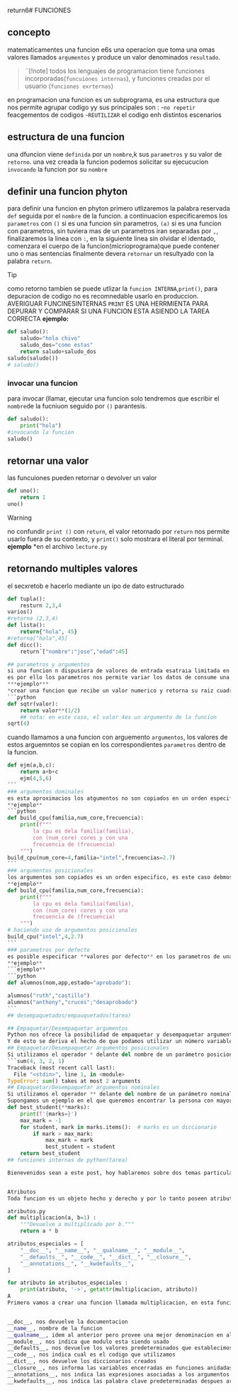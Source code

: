 return6# FUNCIONES
## concepto
matematicamentes una funcion e6s una operacion que toma una omas valores llamados `argumentos` y produce un valor denominados `resultado`.
>¨[!note]
> todos los lenguajes de programacion tiene funciones incorporadas(`funcuiones internas`), y funciones creadas por el usuario (`funciones exrternas`)

en programacion una funcion es un subprograma, es una estructura que nos permite agrupar codigo yy sus principales son :
-`no repetir` feacgementos de codigos
-`REUTILIZAR` el codigo enh distintos escenarios
## estructura de una funcion
una dfuncion viene `definida` por un `nombre`,k sus `parametros` y su valor de `retorno`.
una vez creada la funcion podemos solicitar su ejecucucion `invocando` la funcion por su `nombre`
## definir una funcion phyton
para definir una funcion en phyton primero utlizaremos la palabra reservada `def` seguida por el `nombre` de la funcion. a continuacion especificaremos los `parametros` con `()` si es una funcion sin parametros, `(a)` si es una funcion con parametros, sin tuviera mas de un parametros iran separadas por `,`, finalizaremos la linea con `:`, en la siguiente linea sin olvidar el identado, comenzara el cuerpo de la funcion(micrioprograma)que puede contener uno o mas sentencias finalmente devera `retornar` un resultyado con la palabra `return`.
>[!TIP]
> como retorno tambien se puede utlizar la `funcion INTERNA`,`print()`, para depuracion de codigo no es recomnedable usarlo en produccion.
AVERIGUAR FUNCINESINTERNAS
> `PRINT` ES UNA HERRMIENTA PARA DEPURAR Y COMPARAR SI UNA FUNCION ESTA ASIENDO LA TAREA CORRECTA
**ejemplo:**
```python
def saludo():
    saludo="hola chivo"
    saludo_dos="como estas"
    return saludo+saludo_dos
saludo(saludo())
# saludo()
```

### invocar una funcion
para invocar (llamar, ejecutar una funcion solo tendremos que escribir el `nombre`de la fucniuon seguido por `()` parantesis.
```python
def saludo():
    print("hola")
#invocando la funcion
saludo()
```

## retornar una valor
las funcuiones pueden retornar o devolver un valor 
```python
def uno():
    return 1
uno()
```

> [!warning]
> no confundir `print ()` con `return`, el valor retornado por `return` nos permite usarlo fuera de su contexto, y `print()` solo mostrara el literal por terminal.
**ejemplo**
*en el archivo `lecture.py`
## retornando multiples valores
el secxretob e hacerlo mediante un ipo de dato estructurado
```python
def tupla():
    resturn 2,3,4
varios()
#retorna (2,3,4)
def lista():
    return{"hola", 45}
#retorna["hola",45]
def dicc():
    return´["nombre":"jose","edad":45]

## parametros y argumentos
si una funcion n dispusiera de valores de entrada esatraia limitada en su actuaicion .
es por ello los parametros nos permite variar los datos de consume una funcion para obtener distintos resultados
***ejemplo***
*crear una funcion que recibe un valor numerico y retorna su raiz cuadrada*
```python
def sqtr(valor):
    return valor**(1/2)
    ## nota: en este caso, el valor 4es un argumento de la funcion
sqrt(4)
```
cuando llamamos a una funcion con arguemento `argumentos`, los valores de estos arguemntos se copian en los correspondientes `parametros` dentro de la funcion.
````python
def ejm(a,b,c):
    return a+b+c
    ejm(4,5,6)
```
### argumentos dominales
es esta aproximacios los atgumentos no son copiados en un orden especifico sino que **se asignan por  nombre acada parametro**. ello nos permite evitar  problemas de conocer on recordar cual es el orden de los parametros de la defimicion de la funcion, para utlizarlo, basta con realizar una assignacion de cada asignacion de cada argumento en la propia llamada al funcion
**ejemplo**
```python
def build_cpu(familia,num_core,frecuencia):
    print(f"""
        la cpu es dela familia(familia),
        con (num_core) cores y con una 
        frecuencia de (frecuencia)
    """)
build_cpu(num_core=4,familia="intel",frecuencias=2.7)
```
### argumentos posicionales
los argumentos son copiados es un orden especifico, es este caso debmos conocer o recordar cual es el orden de los parametros
**ejemplo**
def build_cpu(familia,num_core,frecuencia):
    print(f"""
        la cpu es dela familia(familia),
        con (num_core) cores y con una 
        frecuencia de (frecuencia)
    """)
# haciendo uso de argumentos posicionales
build_cpu("intel",4,2.7)
```
### parametros por defecto 
es posible especificar **valores por defecto** en los parametros de una funcion, en el caso de que no se proporciene un valor al argumento en la llamada a la funcion, elparametro correspondientetomara el valor definidopor valor.
**ejemplo**
```ejemplo**
```python
def alumnos(nom,app,estado="aprobado"): 

alumnos("ruth","castillo")
alumnos("anthony","cruces";"desaprobado")
```
## desempaquetados/empauquetados(tarea)

## Empaquetar/Desempaquetar argumentos
Python nos ofrece la posibilidad de empaquetar y desempaquetar argumentos cuando estamos invocando a una función, tanto para argumentos posicionales como para argumentos nominales.
Y de esto se deriva el hecho de que podamos utilizar un número variable de argumentos en una función, algo que puede ser muy interesante según el caso de uso que tengamos.
## Empaquetar/Desempaquetar argumentos posicionales
Si utilizamos el operador * delante del nombre de un parámetro posicional, estaremos indicando que los argumentos pasados a la función se empaqueten en una tupla.
```sum(4, 3, 2, 1)
Traceback (most recent call last):
  File "<stdin>", line 1, in <module>
TypeError: sum() takes at most 2 arguments
## Empaquetar/Desempaquetar argumentos nominales
Si utilizamos el operador ** delante del nombre de un parámetro nominal, estaremos indicando que los argumentos pasados a la función se empaqueten en un diccionario.
Supongamos un ejemplo en el que queremos encontrar la persona con mayor calificación de un examen. Haremos uso del ** para empaquetar los argumentos nominales:
def best_student(**marks):
    print(f'{marks=}')
    max_mark = -1
    for student, mark in marks.items():  # marks es un diccionario
        if mark > max_mark:
            max_mark = mark
            best_student = student
    return best_student
## funciones internas de python(tarea)

Bienevenidos sean a este post, hoy hablaremos sobre dos temas particulares de las funciones.


Atributos
Toda funcion es un objeto hecho y derecho y por lo tanto poseen atributos, algunos son especiales y pueden ser usados de manera introspectiva para inspeccionarlo durante la ejecucion, para entender el concepto vamos a analizar el siguiente ejemplo, primero crearemos un archivo al cual llamaremos atributos.py y le agregaremos el siguiente codigo:

atributos.py
def multiplicacion(a, b=1) :
	"""Devuelve a multiplicado por b."""
	return a * b

atributos_especiales = [
	"__doc__", "__name__", "__qualname__", "__module__",
	"__defaults__", "__code__", "__dict__", "__closure__", 
	"__annotations__", "__kwdefaults__",
]

for atributo in atributos_especiales :
	print(atributo, '->', getattr(multiplicacion, atributo))
A
Primero vamos a crear una funcion llamada multiplicacion, en esta funcion multiplicaremos los valores recibidos y lo devolveremos por medio de return, tenemos una linea interesante que explicaremos mas adelante y se llama documentacion por ahora diremos que nos sirve para comentar que hace esta funcion, luego crearemos una lista para almacenar la identificacion de algunos de los atributos especiales que tenemos disponibles:


__doc__, nos devuelve la documentacion
__name__, nombre de la funcion
__qualname__, idem al anterior pero provee una mejor denominacion en algunos casos
__module__, nos indica que modulo esta siendo usado
__defaults__, nos devuelve los valores predeterminados que establecimos
__code__, nos indica cual es el codigo que utilizamos
__dict__, nos devuelve los diccionarios creados
__closure__, nos informa las variables encerradas en funciones anidadas
__annotations__, nos indica las expresiones asociadas a los argumentos de las funciones
__kwdefaults__, nos indica las palabra clave predeterminadas despues argumentos posicionales variables



